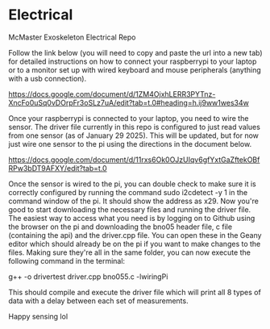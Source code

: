 # Electrical
McMaster Exoskeleton Electrical Repo

Follow the link below (you will need to copy and paste the url into a new tab) for detailed instructions on how to connect your raspberrypi to your laptop or to a monitor set up with wired keyboard and mouse peripherals (anything with a usb connection).

[https://docs.google.com/document/d/1ZM4OjxhLERR3PYTnz-XncFo0uSq0vDOrpFr3oSLz7uA/edit?tab=t.0#heading=h.ij9ww1wes34w
](url)

Once your raspberrypi is connected to your laptop, you need to wire the sensor. The driver file currently in this repo is configured to just read values from one sensor (as of January 29 2025). This will be updated, but for now just wire one sensor to the pi using the directions in the document below.

[https://docs.google.com/document/d/11rxs6Ok0OJzUIqv6gfYxtGaZftekOBfRPw3bDT9AFXY/edit?tab=t.0
](url)

Once the sensor is wired to the pi, you can double check to make sure it is correctly configured by running the command sudo i2cdetect -y 1 in the command window of the pi. It should show the address as x29. Now you're good to start downloading the necessary files and running the driver file. The easiest way to access what you need is by logging on to Github using the browser on the pi and downloading the bno05 header file, c file (containing the api) and the driver.cpp file. You can open these in the Geany editor which should already be on the pi if you want to make changes to the files. Making sure they're all in the same folder, you can now execute the following command in the terminal:

g++ -o drivertest driver.cpp bno055.c -lwiringPi

This should compile and execute the driver file which will print all 8 types of data with a delay between each set of measurements.

Happy sensing lol





